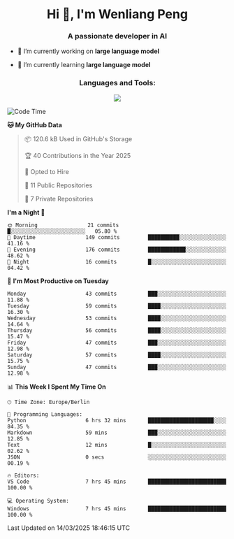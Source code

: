 <h1 align="center">Hi 👋, I'm Wenliang Peng</h1>
<h3 align="center">A passionate developer in AI</h3>

- 🔭 I’m currently working on **large language model**

- 🌱 I’m currently learning **large language model**

<!-- <h3 align="left">Connect with me:</h3> -->
<!-- <p align="left">
</p> -->

<h3 align="center">Languages and Tools:</h3>
<p align="center">
  <a href="https://skillicons.dev">
    <img src="https://skillicons.dev/icons?i=cpp,ros,docker,azure,git,linux,py,pytorch,cmake,githubactions,powershell,md&perline=6" />
  </a>
</p>


<!-- <p><img align="center" src="https://github-readme-stats.vercel.app/api/top-langs?username=bpwl0121&show_icons=true&locale=en&layout=compact" alt="bpwl0121" /></p> -->

<!-- <p><img align="center" src="https://github-readme-streak-stats.herokuapp.com/?user=bpwl0121&" alt="bpwl0121" /></p> -->

<!--START_SECTION:waka-->
![Code Time](http://img.shields.io/badge/Code%20Time-195%20hrs%2017%20mins-blue)

**🐱 My GitHub Data** 

> 📦 120.6 kB Used in GitHub's Storage 
 > 
> 🏆 40 Contributions in the Year 2025
 > 
> 💼 Opted to Hire
 > 
> 📜 11 Public Repositories 
 > 
> 🔑 7 Private Repositories 
 > 
**I'm a Night 🦉** 

```text
🌞 Morning                21 commits          █░░░░░░░░░░░░░░░░░░░░░░░░   05.80 % 
🌆 Daytime                149 commits         ██████████░░░░░░░░░░░░░░░   41.16 % 
🌃 Evening                176 commits         ████████████░░░░░░░░░░░░░   48.62 % 
🌙 Night                  16 commits          █░░░░░░░░░░░░░░░░░░░░░░░░   04.42 % 
```
📅 **I'm Most Productive on Tuesday** 

```text
Monday                   43 commits          ███░░░░░░░░░░░░░░░░░░░░░░   11.88 % 
Tuesday                  59 commits          ████░░░░░░░░░░░░░░░░░░░░░   16.30 % 
Wednesday                53 commits          ████░░░░░░░░░░░░░░░░░░░░░   14.64 % 
Thursday                 56 commits          ████░░░░░░░░░░░░░░░░░░░░░   15.47 % 
Friday                   47 commits          ███░░░░░░░░░░░░░░░░░░░░░░   12.98 % 
Saturday                 57 commits          ████░░░░░░░░░░░░░░░░░░░░░   15.75 % 
Sunday                   47 commits          ███░░░░░░░░░░░░░░░░░░░░░░   12.98 % 
```


📊 **This Week I Spent My Time On** 

```text
🕑︎ Time Zone: Europe/Berlin

💬 Programming Languages: 
Python                   6 hrs 32 mins       █████████████████████░░░░   84.35 % 
Markdown                 59 mins             ███░░░░░░░░░░░░░░░░░░░░░░   12.85 % 
Text                     12 mins             █░░░░░░░░░░░░░░░░░░░░░░░░   02.62 % 
JSON                     0 secs              ░░░░░░░░░░░░░░░░░░░░░░░░░   00.19 % 

🔥 Editors: 
VS Code                  7 hrs 45 mins       █████████████████████████   100.00 % 

💻 Operating System: 
Windows                  7 hrs 45 mins       █████████████████████████   100.00 % 
```


 Last Updated on 14/03/2025 18:46:15 UTC
<!--END_SECTION:waka-->
